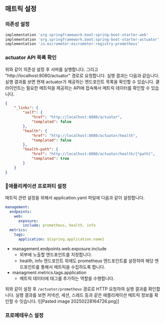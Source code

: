 
## 매트릭 설정
### 의존성 설정
```gradle
implementation 'org.springframework.boot:spring-boot-starter-web' 
implementation 'org.springframework.boot:spring-boot-starter-actuator' 
implementation 'io.micrometer:micrometer-registry-prometheus'
```

### actuator API 목록 확인
위와 같이 의존성 설정 후 서버를 실행합니다. 그리고 "http://localhost:8080/actuator" 경로로 요청합니다. 실행 결과는 다음과 같습니다. 실행 결과를 보면 현재 actuator가 제공하는 엔드포인트 목록을 확인할 수 있습니다. 클라이언트는 필요한 메트릭을 제공하는 API에 접속해서 메트릭 데이터를 확인할 수 있습니다.
```json
{
	"_links": {
		"self": {
			"href": "http://localhost:8080/actuator",
			"templated": false
		},
		"health": {
			"href": "http://localhost:8080/actuator/health",
			"templated": false
		},
		"health-path": {
			"href": "http://localhost:8080/actuator/health/{*path}",
			"templated": true
		}
	}
}
```

### 애플리케이션 프로퍼티 설정
매트릭 관련 설정을 위해서 application.yaml 파일에 다음과 같이 설정합니다.
```yaml
management: 
  endpoints: 
    web: 
      exposure: 
        include: prometheus, health, info 
  metrics: 
    tags: 
      application: ${spring.application.name}
```
- management.endpoints.web.exposure.include
	- 외부에 노출할 엔드포인트를 지정합니다.
	- health, info 엔드포인트 외에도 prometheus 엔드포인트를 설정하여 해당 엔드포인트를 통해서 메트릭을 수집하도록 합니다.
- managment.metrics.tags.application
	- 메트릭 데이터에 태그를 추가하는 역할을 수행합니다.

위와 같이 설정 후 `/actuator/prometheus` 경로로 HTTP 요청하여 실행 결과를 확인합니다. 실행 결과를 보면 커넥션, 세션, 스레드 등과 같은 애플리케이션 메트릭 정보를 확인할 수 잇습니다.
![[Pasted image 20250228164726.png]]

### 프로메테우스 설정
